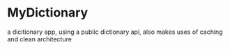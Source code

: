 # MyDictionary
a dicitionary app, using a public dictionary api, also makes uses of caching and clean architecture
